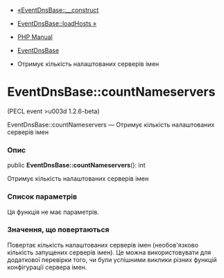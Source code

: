 - [«EventDnsBase::\_\_construct](eventdnsbase.construct.md)
- [EventDnsBase::loadHosts »](eventdnsbase.loadhosts.md)

- [PHP Manual](index.md)
- [EventDnsBase](class.eventdnsbase.md)
- Отримує кількість налаштованих серверів імен

# EventDnsBase::countNameservers

(PECL event \>u003d 1.2.6-beta)

EventDnsBase::countNameservers — Отримує кількість налаштованих
серверів імен

### Опис

public **EventDnsBase::countNameservers**(): int

Отримує кількість налаштованих серверів імен

### Список параметрів

Ця функція не має параметрів.

### Значення, що повертаються

Повертає кількість налаштованих серверів імен (необов'язково
кількість запущених серверів імен). Це можна використовувати для
додаткової перевірки того, чи були успішними виклики різних функцій
конфігурації сервера імен.
